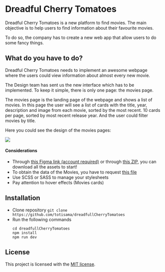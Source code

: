# Dreadful Cherry Tomatoes

Dreadful Cherry Tomatoes is a new platform to find movies. The main objective is to
help users to find information about their favourite movies.

To do so, the company has to create a new web app that allow users to do some fancy things.

## What do you have to do?

Dreadful Cherry Tomatoes needs to implement an awesome webpage where the users could view information
about almost every new movie.

The Design team has sent us the new interface which has to be implemented. To keep it simple, there is only one page: the movies page.

The movies page is the landing page of the webpage and shows a list of movies. In this page the user will see a list of cards with the title, year, description and image from each movie, sorted by the most recent. 10 cards per page, sorted by most recent release year. And the user could filter movies by title.

Here you could see the design of the movies pages:

![](resources/dreadful-cherry-tomatoes-movies.png)

#### Considerations

- Through [this Figma link (account required)](https://www.figma.com/file/OaRd9F0R43FQWTZQo6JO2Y/GW-867-Dreadful-Cherry-Tomatoes-challenge) or through [this ZIP](https://static.rviewer.io/challenges/assets/dreadful-cherry-tomatoes/assets.zip), you can download all the
  assets to start!
- To obtain the data of the Movies, you have to request [this file](https://static.rviewer.io/challenges/datasets/dreadful-cherry-tomatoes/data.json)
- Use SCSS or SASS to manage your stylesheets
- Pay attention to hover effects (Movies cards)

## Installation

- Clone repository
  `git clone https://github.com/totisama/dreadfullCherryTomatoes`
- Run the following commands
  ```
  cd dreadfullCherryTomatoes
  npm install
  npm run dev
  ```

## License

This project is licensed with the [MIT license](LICENSE).
